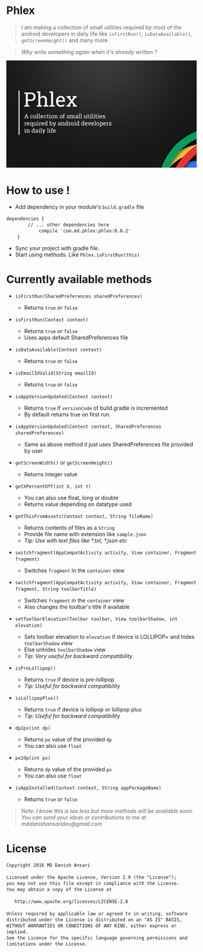 # Phlex

> I am making a collection of small utilities required by most of the android developers in daily life like `isFirstRun()`, `isDataAvailable()`, `getScreenHeight()` and many more.

> _Why write something again when it's already written ?_

![Phlex Banner](banner.jpg)

# How to use !

- Add dependency in your module's `build.gradle` file
```
dependencies {
		// ... other dependencies here
	    	compile 'com.md.phlex:phlex:0.0.2'
	}
```

- Sync your project with gradle file.
- Start using methods. Like `Phlex.isFirstRun(this)`

# Currently available methods
	
-	`isFirstRun(SharedPreferences sharedPreferences)`
	*	Returns `true` or `false`
	
-	`isFirstRun(Context context)`
	*	Returns `true` or `false`
	*	Uses apps default SharedPreferences file
	
-	`isDataAvailable(Context context)`
	*	Returns `true` or `false`
	
-	`isEmailIdValid(String emailId)`	
	*	Returns `true` or `false`

-	`isAppVersionUpdated(Context context)`
	* Returns `true` if `versionCode` of build.gradle is incremented
	* By default returns true on first run.
	
-	`isAppVersionUpdated(Context context, SharedPreferences sharedPreferences)`
	*	Same as above method it just uses SharedPreferences file provided by user
	
-	`getScreenWidth()` or `getScreenHeight()`
	*	Returns integer value
	
-	`getXPercentOfY(int X, int Y)`
	*	You can also use float, long or double
	* 	Returns value depending on datatype used
	
-	`getThisFromAssets(Context context, String fileName)`
	*	Returns contents of files as a `String`
	*	Provide file name with extension like `sample.json`
	*	_Tip: Use with text files like *.txt, *.json etc_
	
-	`switchfragment(AppCompatActivity activity, View container, Fragment fragment)`
	*	Switches `fragment` in the `container` view
	
-	`switchfragment(AppCompatActivity activity, View container, Fragment fragment, String toolbarTitle)`
	*	Switches `fragment` in the `container` view
	*	Also changes the toolbar's title if available

-	`setToolbarElevation(Toolbar toolbar, View toolbarShadow, int elevation)`
	*	Sets toolbar elevation to `elevation` if device is LOLLIPOP+ and hides `toolbarShadow` view
	*	Else unhides `toolbarShadow` view
	*	_Tip: Very useful for backward compatibility_
	
-	`isPreLollipop()`
	*	Returns `true` if device is pre-lollipop
	*	_Tip: Useful for backward compatibility_
	
-	`isLollipopPlus()`
	*	Returns `true` if device is lollipop or lollipop plus
	*	_Tip: Useful for backward compatibility_	

-	`dp2px(int dp)`
	*	Returns `px` value of the provided `dp`
	*	You can also use `float`

-	`px2dp(int px)`
	*	Returns `dp` value of the provided `px`
	*	You can also use `float`
	
-	`isAppInstalled(Context context, String appPackageName)`
	*	Returns `true` or `false`	
	
> _Note: I know this is too less but more methods will be available soon. You can send your ideas or contributions to me at mddanishansaridev@gmail.com_

# License

    Copyright 2016 MD Danish Ansari

    Licensed under the Apache License, Version 2.0 (the "License");
    you may not use this file except in compliance with the License.
    You may obtain a copy of the License at

       http://www.apache.org/licenses/LICENSE-2.0

    Unless required by applicable law or agreed to in writing, software
    distributed under the License is distributed on an "AS IS" BASIS,
    WITHOUT WARRANTIES OR CONDITIONS OF ANY KIND, either express or implied.
    See the License for the specific language governing permissions and
    limitations under the License.
